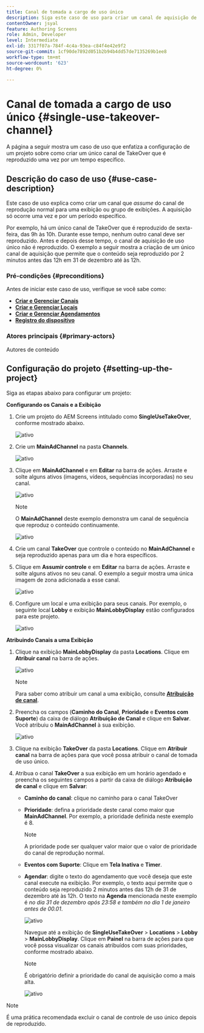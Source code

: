 ```yaml
---
title: Canal de tomada a cargo de uso único
description: Siga este caso de uso para criar um canal de aquisição de uso único.
contentOwner: jsyal
feature: Authoring Screens
role: Admin, Developer
level: Intermediate
exl-id: 3317f07a-784f-4c4a-93ea-c84f4e42e9f2
source-git-commit: 1cf90de7892d051b2b94b4dd57de7135269b1ee8
workflow-type: tm+mt
source-wordcount: '623'
ht-degree: 0%

---
```


# Canal de tomada a cargo de uso único {#single-use-takeover-channel}

A página a seguir mostra um caso de uso que enfatiza a configuração de um projeto sobre como criar um único canal de TakeOver que é reproduzido uma vez por um tempo específico.

## Descrição do caso de uso {#use-case-description}

Este caso de uso explica como criar um canal que *assume* do canal de reprodução normal para uma exibição ou grupo de exibições. A aquisição só ocorre uma vez e por um período específico.

Por exemplo, há um único canal de TakeOver que é reproduzido de sexta-feira, das 9h às 10h. Durante esse tempo, nenhum outro canal deve ser reproduzido. Antes e depois desse tempo, o canal de aquisição de uso único não é reproduzido. O exemplo a seguir mostra a criação de um único canal de aquisição que permite que o conteúdo seja reproduzido por 2 minutos antes das 12h em 31 de dezembro até às 12h.

### Pré-condições {#preconditions}

Antes de iniciar este caso de uso, verifique se você sabe como:

* **[Criar e Gerenciar Canais](managing-channels.md)**
* **[Criar e Gerenciar Locais](managing-locations.md)**
* **[Criar e Gerenciar Agendamentos](managing-schedules.md)**
* **[Registro do dispositivo](device-registration.md)**

### Atores principais {#primary-actors}

Autores de conteúdo

## Configuração do projeto {#setting-up-the-project}

Siga as etapas abaixo para configurar um projeto:

**Configurando os Canais e a Exibição**

1. Crie um projeto do AEM Screens intitulado como **SingleUseTakeOver**, conforme mostrado abaixo.

   ![ativo](assets/single-takeover1.png)

1. Crie um **MainAdChannel** na pasta **Channels**.

   ![ativo](assets/single-takeover2.png)

1. Clique em **MainAdChannel** e em **Editar** na barra de ações. Arraste e solte alguns ativos (imagens, vídeos, sequências incorporadas) no seu canal.

   ![ativo](assets/single-takeover2.png)


   >[!NOTE]
   >O **MainAdChannel** deste exemplo demonstra um canal de sequência que reproduz o conteúdo continuamente.

   ![ativo](assets/single-takeover3.png)

1. Crie um canal **TakeOver** que controle o conteúdo no **MainAdChannel** e seja reproduzido apenas para um dia e hora específicos.

1. Clique em **Assumir controle** e em **Editar** na barra de ações. Arraste e solte alguns ativos no seu canal. O exemplo a seguir mostra uma única imagem de zona adicionada a esse canal.

   ![ativo](assets/single-takeover4.png)

1. Configure um local e uma exibição para seus canais. Por exemplo, o seguinte local **Lobby** e exibição **MainLobbyDisplay** estão configurados para este projeto.

   ![ativo](assets/single-takeover5.png)

**Atribuindo Canais a uma Exibição**

1. Clique na exibição **MainLobbyDisplay** da pasta **Locations**. Clique em **Atribuir canal** na barra de ações.

   ![ativo](assets/single-takeover6.png)

   >[!NOTE]
   >Para saber como atribuir um canal a uma exibição, consulte **[Atribuição de canal](channel-assignment.md)**.

1. Preencha os campos (**Caminho do Canal**, **Prioridade** e **Eventos com Suporte**) da caixa de diálogo **Atribuição de Canal** e clique em **Salvar**. Você atribuiu o **MainAdChannel** à sua exibição.

   ![ativo](assets/single-takeover7.png)

1. Clique na exibição **TakeOver** da pasta **Locations**. Clique em **Atribuir canal** na barra de ações para que você possa atribuir o canal de tomada de uso único.

1. Atribua o canal **TakeOver** a sua exibição em um horário agendado e preencha os seguintes campos a partir da caixa de diálogo **Atribuição de canal** e clique em **Salvar**:

   * **Caminho do canal**: clique no caminho para o canal TakeOver
   * **Prioridade**: defina a prioridade deste canal como maior que **MainAdChannel**. Por exemplo, a prioridade definida neste exemplo é 8.

     >[!NOTE]
     >A prioridade pode ser qualquer valor maior que o valor de prioridade do canal de reprodução normal.
   * **Eventos com Suporte**: Clique em **Tela Inativa** e **Timer**.
   * **Agendar**: digite o texto do agendamento que você deseja que este canal execute na exibição. Por exemplo, o texto aqui permite que o conteúdo seja reproduzido 2 minutos antes das 12h de 31 de dezembro até às 12h.
O texto na **Agenda** mencionada neste exemplo é *no dia 31 de dezembro após 23:58 e também no dia 1 de janeiro antes de 00.01*.

     ![ativo](assets/single-takeover8.png)

     Navegue até a exibição de **SingleUseTakeOver** > **Locations** > **Lobby** > **MainLobbyDisplay**. Clique em **Painel** na barra de ações para que você possa visualizar os canais atribuídos com suas prioridades, conforme mostrado abaixo.

     >[!NOTE]
     >É obrigatório definir a prioridade do canal de aquisição como a mais alta.

     ![ativo](assets/single-takeover9.png)

>[!NOTE]
>
>É uma prática recomendada excluir o canal de controle de uso único depois de reproduzido.

